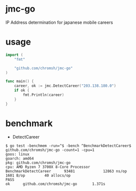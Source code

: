 # jmc-go
IP Address determination for japanese mobile careers


# usage

```go
import (
	"fmt"

	"github.com/chromsh/jmc-go"
)

func main() {
	career, ok := jmc.DetectCareer("203.138.180.0")
	if ok {
		fmt.Println(career)
	}
}
```

# benchmark

- DetectCareer
```
$ go test -benchmem -run=^$ -bench ^BenchmarkDetectCareer$ github.com/chromsh/jmc-go -count=1 -cpu=1
goos: linux
goarch: amd64
pkg: github.com/chromsh/jmc-go
cpu: AMD Ryzen 7 3700X 8-Core Processor
BenchmarkDetectCareer      93481             12863 ns/op            1601 B/op         40 allocs/op
PASS
ok      github.com/chromsh/jmc-go       1.371s
```